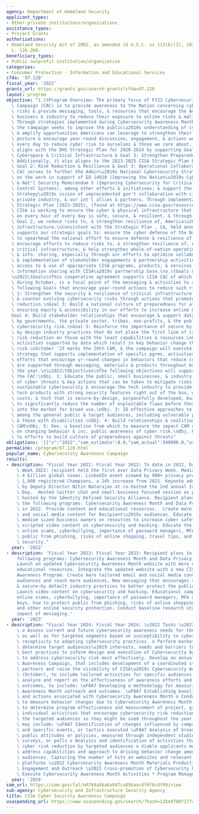 ```yaml
---
agency: Department of Homeland Security
applicant_types:
- Other private institutions/organizations
assistance_types:
- Project Grants
authorizations:
- Homeland Security Act of 2002, as amended (6 U.S.C. ss 112(b)(2), 102(b)(2). Pub.
  L. 116-260.
beneficiary_types:
- Public nonprofit institution/organization
categories:
- Consumer Protection - Information and Educational Services
cfda: '97.128'
fiscal_year: '2022'
grants_url: https://grants.gov/search-grants?cfda=97.128
layout: program
objective: "1.\tProgram Overview: The primary focus of FY23 Cybersecurity Awareness\
  \ Campaign (CAC) is to provide awareness to the Nation concerning cybersecurity\
  \ risks & provide messaging, tools, & resources that encourage the American public,\
  \ business & industry to reduce their exposure to online risks & malicious actors.\
  \ Through strategies implemented during Cybersecurity Awareness Month (CAM) in October,\
  \ the campaign seeks to improve the public\u2019s understanding of cyber threats\
  \ & amplify opportunities Americans can leverage to strengthen their own cybersecurity\
  \ posture & encourage year-round discussion, engagement, & actions we must all take\
  \ every day to reduce cyber risk to ourselves & those we care about. The campaign\
  \ aligns with the DHS Strategic Plan for 2020-2024 by supporting Goal 3: Security\
  \ Cyberspace & Critical Infrastructure & Goal 5: Strengthen Preparedness & Resilience.\
  \ Additionally, it also aligns to the 2023-2025 CISA Strategic Plan by supporting\
  \ Goal 2: Risk Reduction & Resilience & Goal 3: Operational Collaboration. \nThe\
  \ CAC serves to further the Admin\u2019s National Cybersecurity Strategy that builds\
  \ on the work in support of EO 14028 (Improving the Nation\u2019s Cybersecurity)\
  \ & Nat'l Security Memorandum 5 (Improving Cybersecurity for Critical Infrastructure\
  \ Control Systems), among other efforts & initiatives; & support the National Security\
  \ Strategy\u2019s vision of unprecedented gov't collaboration with civil society,\
  \ private industry, & our int'l allies & partners. Through implementation of CISA\
  \ Strategic Plan (2023-2025), (found at https://www.cisa.gov/resources-tools/resources/2023-2025-strategic-plan),\
  \ CISA is working to ensure the cyber & physical infrastructure that Americans rely\
  \ on every hour of every day is safe, secure, & resilient, & through Strategic Plan,\
  \ Goal 2, we reduce risks to, & strengthen resilience of, America\u2019s critical\
  \ infrastructure.\nConsistent with the Strategic Plan , CA, held annually in October,\
  \ supports our strategic goals to: ensure the cyber defense of the Nation by helping\
  \ to spearhead the national effort to ensure defense & resilience of cyberspace;\
  \ encourage efforts to reduce risks to, & strengthen resilience of, America\u2019\
  s critical infrastructure; & help strengthen whole-of-nation operational collaboration\
  \ & info. sharing, especially through our efforts to optimize collaborative planning\
  \ & implementation of stakeholder engagements & partnership activities, streamlining\
  \ access to & use of appropriate CISA programs, products, & services, & enhance\
  \ information sharing with CISA\u2019s partnership base.\na.\tGoals & Objectives\n\
  \u2022\tGoals\nThis cooperative agreement supports CISA CAC of which CAM, held annually\
  \ during October, is a focal point of the messaging & activities to accomplish the\
  \ following Goals that encourage year-round actions to reduce such risks:\nGoal\
  \ 1: Strengthen the security & resilience of critical infrastructure.\nGoal 2: Assess\
  \ & counter evolving cybersecurity risks through actions that promote threat risk\
  \ reduction.\nGoal 3: Build a national culture of preparedness for all Americans,\
  \ ensuring equity & accessibility in our efforts to increase online & digital safety.\n\
  Goal 4: Build stakeholder relationships that encourage & support data-driven actions\
  \ by governments, the private sector, tribes, non-profits, & the public that reduce\
  \ cybersecurity risk.\nGoal 5: Reinforce the importance of secure by default & secure\
  \ by design industry practices that do not place the first line of cyber threat\
  \ risk reduction on those with the least capabilities & resources.\nGoal 6: Encourage\
  \ activities supported by data which result in key behavior change that reduce cyber\
  \ risk.\nOctober '23 marks the 20th CAM, & the campaign will execute a rsch & data-driven\
  \ strategy that supports implementation of specific pgrms, activities, & outreach\
  \ efforts that encourage yr-round changes in behaviors that reduce cyber risk, &\
  \ are supported through messaging, materials & products throughout both CAM & throughout\
  \ the year.\n\u2022\tObjectives\nThe following objectives will support goals of\
  \ the CAC:\nObj. 1: Educate the public, small businesses, & industry about the dangers\
  \ of cyber threats & key actions that can be taken to mitigate risks.\nObj. 2: Promote\
  \ sustainable cybersecurity & encourage the tech industry to provide secure-by-default\
  \ tech products with strong security features right out of the box, without added\
  \ costs; & tech that is secure-by-design, purposefully developed, built, & tested\
  \ to significantly reduce the number of exploitable flaws before they are introduced\
  \ into the market for broad use.\nObj. 3: ID effective approaches to increase CA\
  \ among the general public & target audiences, including vulnerable populations\
  \ & those with disabilities.\nObj. 4: Build relationships & coalitions to support\
  \ CAM\nObj. 5: Dev. a baseline from which to measure the impact CAM campaign has\
  \ on changing behavior & inc. public awareness of cyber risk.\nObj. 6: Contribute\
  \ to efforts to build culture of preparedness against threats"
obligations: '[{"x":"2022","sam_estimate":0.0,"sam_actual":549996.0,"usa_spending_actual":534033.59},{"x":"2023","sam_estimate":549996.0,"sam_actual":0.0,"usa_spending_actual":549996.0},{"x":"2024","sam_estimate":549995.0,"sam_actual":0.0,"usa_spending_actual":-1170.39}]'
permalink: /program/97.128.html
popular_name: Cybersecurity Awareness Campaign
results:
- description: "Fiscal Year 2022: Fiscal Year 2022: To date in 2022, Data Privacy\
    \ Week 2022: recipient held the first ever Data Privacy Week. Media reach was\
    \ 4 billion global views. LinkedIn event viewed by 900+ privacy professionals.\
    \ 1,908 registered Champions, a 24% increase from 2021. Keynote address given\
    \ by Deputy Director Nitin Natarajan at co-hosted the 2nd annual Identity Management\
    \ Day.  Hosted twitter chat and small-business focused session as part of conference\
    \ hosted by the Identity Defined Security Alliance. Recipient plans to execute\
    \ the following programs: Cybersecurity Awareness Month and Data Privacy Week\
    \ in 2022. Provide content and educational resources.  Create more tailored email\
    \ and social media content for Recipient\u2019s audiences. Educate  small and\
    \ medium sized business owners on resources to increase cyber safety. Launch new\
    \ scripted video content on cybersecurity and hacking. Educate the public aroundound\
    \ online scams, cyberbullying, importance of password managers, MFA, how to protect\
    \ public from phishing, risks of online shopping, travel tips, and other online\
    \ security."
  year: '2022'
- description: 'Fiscal Year 2023: Fiscal Year 2023: Recipient plans to execute the
    following programs: Cybersecurity Awareness Month and Data Privacy Week in 2023.
    Launch an updated Cybersecurity Awareness Month website with more content and
    educational resources. Integrate the updated website with a new CISA Cybersecurity
    Awareness Program. Create more tailored email and social media content for Recipient
    audiences and reach more audiences. New messaging that encourages secure-by-design
    & secure-by default industry practices to better protect the public & small business.
    Launch video content on cybersecurity and hacking. Educational campaigns around
    online scams, cyberbullying, importance of password managers, MFA and password
    keys, how to protect public from phishing, risks of online shopping, travel tips,
    and other online security protection. Conduct baseline research study to measure
    impact of messaging.'
  year: '2023'
- description: "Fiscal Year 2024: Fiscal Year 2024: \u2022 Tasks \u2022 Strategy Development\
    \ o Assess current and future cybersecurity awareness needs for the general public\
    \ as well as for targeted segments based on susceptibility to cyber threats and\
    \ receptivity to adopting cybersecurity practices. o Perform market research to\
    \ determine target audiences\u2019 interests, needs and barriers to adopting cybersecurity\
    \ best practices to inform design and execution of Cybersecurity Awareness Month\
    \ to address cybersecurity risk most effectively. Develop an annual Cybersecurity\
    \ Awareness Campaign, that includes development of a coordinated strategy to engage\
    \ partners and raise the visibility of CISA\u2019s Cybersecurity Awareness Month\
    \ (October), to include tailored activities for specific audiences. o Measure,\
    \ analyze and report on the effectiveness of awareness efforts and associated\
    \ outcomes, to include: \uF0A7 Developing a methodology for measuring Cybersecurity\
    \ Awareness Month outreach and outcomes. \uF0A7 Establishing baselines for awareness\
    \ and actions associated with Cybersecurity Awareness Month o Conduct research\
    \ to measure behavior changes due to Cybersecurity Awareness Month exposure/saturation\
    \ to determine program effectiveness and measurement of project, group and/or\
    \ individual activities that encourage cybersecurity risk reduction actions by\
    \ the targeted audiences so they might be used throughout the year. Such research\
    \ may include: \uF0A7 Identification of changes influenced by campaign promotion\
    \ and specific events, or tactics executed \uF0A7 Analysis of broad shifts in\
    \ public attitudes or policies, measured through independent studies, government\
    \ surveys, or polls o Analysis and identification of activities that encourage\
    \ cyber risk reduction by targeted audiences o Viable applicants must ensure they\
    \ address capabilities and approach to driving behavior change among wide-ranging\
    \ audiences. Capturing the number of hits on websites and relevant social media\
    \ platforms \u2022 Cybersecurity Awareness Month Materials Production \u2022 Stakeholder\
    \ Engagement and Outreach \u2022 Cross-promotion of Cybersecurity Resources \u2022\
    \ Execute Cybersecurity Awareness Month Activities * Program Management"
  year: '2024'
sam_url: https://sam.gov/fal/e0744a56a6a047ca856aac4f6f8cdf09/view
sub-agency: Cybersecurity and Infrastructure Security Agency
title: CISA Cyber Security Awareness Campaign
usaspending_url: https://www.usaspending.gov/search/?hash=12be97007277c2564dadd7a9f67317a7
---
```

